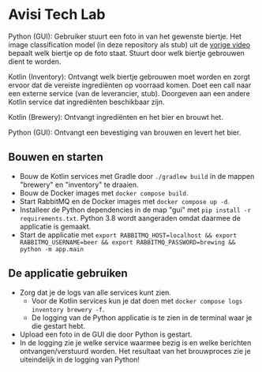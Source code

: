 # Avisi Tech Lab

Python (GUI): Gebruiker stuurt een foto in van het gewenste biertje. Het image classification model (in deze repository als stub) uit
de [vorige video](https://www.youtube.com/watch?v=Yipj2kJJzQw) bepaalt welk biertje op de foto staat. Stuurt door welk biertje gebrouwen dient te worden.

Kotlin (Inventory): Ontvangt welk biertje gebrouwen moet worden en zorgt ervoor dat de vereiste ingrediënten op voorraad komen. Doet een call naar een externe service (van de
leverancier, stub). Doorgeven aan een andere Kotlin service dat ingrediënten beschikbaar zijn.

Kotlin (Brewery): Ontvangt ingrediënten en het bier en brouwt het.

Python (GUI): Ontvangt een bevestiging van brouwen en levert het bier.

## Bouwen en starten

* Bouw de Kotlin services met Gradle door `./gradlew build` in de mappen "brewery" en "inventory" te draaien.
* Bouw de Docker images met `docker compose build`.
* Start RabbitMQ en de Docker images met `docker compose up -d`.
* Installeer de Python dependencies in de map "gui" met `pip install -r requirements.txt`. Python 3.8 wordt aangeraden omdat daarmee de applicatie is gemaakt.
* Start de applicatie met `export RABBITMQ_HOST=localhost && export RABBITMQ_USERNAME=beer && export RABBITMQ_PASSWORD=brewing && python -m app.main`

## De applicatie gebruiken

* Zorg dat je de logs van alle services kunt zien.
  * Voor de Kotlin services kun je dat doen met `docker compose logs inventory brewery -f`.
  * De logging van de Python applicatie is te zien in de terminal waar je die gestart hebt.
* Upload een foto in de GUI die door Python is gestart.
* In de logging zie je welke service waarmee bezig is en welke berichten ontvangen/verstuurd worden. Het resultaat van het brouwproces zie je uiteindelijk in de logging van Python!

